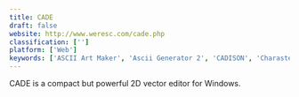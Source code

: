```yaml
---
title: CADE
draft: false 
website: http://www.weresc.com/cade.php
classification: ['']
platform: ['Web']
keywords: ['ASCII Art Maker', 'Ascii Generator 2', 'CADISON', 'Charaster', 'Dia', 'Innovyze Micro Drainage', 'JavE', 'LucidChart', 'MOTD Maker', 'Monodraw', 'MyDraw', 'PathVisio', 'PlantUML', 'Playscii', 'REXPaint', 'Visio', 'draw.io', 'textografo', 'yEd Graph Editor']
---
```

CADE is a compact but powerful 2D vector editor for Windows.
